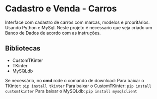 # Cadastro e Venda - Carros
Interface com cadastro de carros com marcas, modelos e propritários. Usando Python e MySql.
Neste projeto é necessario que seja criado um Banco de Dados de acordo com as instruções.

## Bibliotecas
- CustomTKinter
- TKinter
- MySQLdb
  
Se necessário, no **cmd** rode o comando de download:
Para baixar o TKinter: `pip install tkinter`
Para baixar o CustomTKinter: `pip install customtkinter`
Para baixar o MySQLdb: `pip install mysqlclient`
